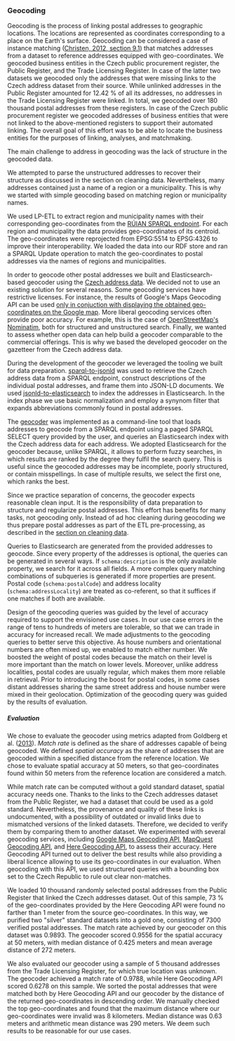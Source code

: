 ### Geocoding

Geocoding is the process of linking postal addresses to geographic locations.
The locations are represented as coordinates corresponding to a place on the Earth's surface.
Geocoding can be considered a case of instance matching ([Christen, 2012, section 9.1](#Christen2012)) that matches addresses from a dataset to reference addresses equipped with geo-coordinates.
We geocoded business entities in the Czech public procurement register, the Public Register, and the Trade Licensing Register.
In case of the latter two datasets we geocoded only the addresses that were missing links to the Czech address dataset from their source.
While unlinked addresses in the Public Register amounted for 12.42 % of all its addresses, no addresses in the Trade Licensing Register were linked.
In total, we geocoded over 180 thousand postal addresses from these registers.
In case of the Czech public procurement register we geocoded addresses of business entities that were not linked to the above-mentioned registers to support their automated linking.
The overall goal of this effort was to be able to locate the business entities for the purposes of linking, analyses, and matchmaking.

The main challenge to address in geocoding was the lack of structure in the geocoded data.
<!--
// We don't do geocoding of non-organization addresses that contain only `schema:description`, hence commented out.
87.22 % postal addresses in the Czech public procurement register have only unstructured `schema:description`.
-->
We attempted to parse the unstructured addresses to recover their structure as discussed in the section on cleaning data.
Nevertheless, many addresses contained just a name of a region or a municipality.
This is why we started with simple geocoding based on matching region or municipality names.

We used LP-ETL to extract region and municipality names with their corresponding geo-coordinates from the [RÚIAN SPARQL endpoint](http://ruian.linked.opendata.cz:8890/sparql).
For each region and municipality the data provides geo-coordinates of its centroid.
The geo-coordinates were reprojected from EPSG:5514 to EPSG:4326 to improve their interoperability.
We loaded the data into our RDF store and ran a SPARQL Update operation to match the geo-coordinates to postal addresses via the names of regions and municipalities.

In order to geocode other postal addresses we built and Elasticsearch-based geocoder using the [Czech address data](#czech-addresses).
We decided not to use an existing solution for several reasons.
Some geocoding services have restrictive licenses.
For instance, the results of Google's Maps Geocoding API can be used [only in conjuction with displaying the obtained geo-coordinates on the Google map](https://developers.google.com/maps/documentation/geocoding/policies#map).
More liberal geocoding services often provide poor accuracy.
For example, this is the case of [OpenStreetMap's Nominatim](http://wiki.openstreetmap.org/wiki/Nominatim), both for structured and unstructured search.
Finally, we wanted to assess whether open data can help build a geocoder comparable to the commercial offerings.
This is why we based the developed geocoder on the gazetteer from the Czech address data.

During the development of the geocoder we leveraged the tooling we built for data preparation.
[sparql-to-jsonld](https://github.com/jindrichmynarz/sparql-to-jsonld) was used to retrieve the Czech address data from a SPARQL endpoint, construct descriptions of the individual postal addresses, and frame them into JSON-LD documents.
We used [jsonld-to-elasticsearch](https://github.com/jindrichmynarz/jsonld-to-elasticsearch) to index the addresses in Elasticsearch.
In the index phase we use basic normalization and employ a synynom filter that expands abbreviations commonly found in postal addresses.

The [geocoder](https://github.com/jindrichmynarz/elasticsearch-geocoding) was implemented as a command-line tool that loads addresses to geocode from a SPARQL endpoint using a paged SPARQL SELECT query provided by the user, and queries an Elasticsearch index with the Czech address data for each address.
We adopted Elasticsearch for the geocoder because, unlike SPARQL, it allows to perform fuzzy searches, in which results are ranked by the degree they fulfil the search query.
This is useful since the geocoded addresses may be incomplete, poorly structured, or contain misspellings.
In case of multiple results, we select the first one, which ranks the best.

Since we practice separation of concerns, the geocoder expects reasonable clean input.
It is the responsibility of data preparation to structure and regularize postal addresses.
This effort has benefits for many tasks, not geocoding only.
Instead of ad hoc cleaning during geocoding we thus prepare postal addresses as part of the ETL pre-processing, as described in the [section on cleaning data](#cleaning).

Queries to Elasticsearch are generated from the provided addresses to geocode.
Since every property of the addresses is optional, the queries can be generated in several ways.
If `schema:description` is the only available property, we search for it across all fields.
A more complex query matching combinations of subqueries is generated if more properties are present.
Postal code (`schema:postalCode`) and address locality (`schema:addressLocality`) are treated as co-referent, so that it suffices if one matches if both are available.

Design of the geocoding queries was guided by the level of accuracy required to support the envisioned use cases.
In our use case errors in the range of tens to hundreds of meters are tolerable, so that we can trade in accuracy for increased recall.
We made adjustments to the geocoding queries to better serve this objective.
As house numbers and orientational numbers are often mixed up, we enabled to match either number.
We boosted the weight of postal codes because the match on their level is more important than the match on lower levels.
Moreover, unlike address localities, postal codes are usually regular, which makes them more reliable in retrieval.
Prior to introducing the boost for postal codes, in some cases distant addresses sharing the same street address and house number were mixed in their geolocation.
Optimization of the geocoding query was guided by the results of evaluation.

##### Evaluation

We chose to evaluate the geocoder using metrics adapted from Goldberg et al. ([2013](#Goldberg2013)).
*Match rate* is defined as the share of addresses capable of being geocoded.
We defined *spatial accuracy* as the share of addresses that are geocoded within a specified distance from the reference location.
We chose to evaluate spatial accuracy at 50 meters, so that geo-coordinates found within 50 meters from the reference location are considered a match.

While match rate can be computed without a gold standard dataset, spatial accuracy needs one.
Thanks to the links to the Czech addresses dataset from the Public Register, we had a dataset that could be used as a gold standard.
Nevertheless, the provenance and quality of these links is undocumented, with a possibility of outdated or invalid links due to mismatched versions of the linked datasets.
Therefore, we decided to verify them by comparing them to another dataset.
We experimented with several geocoding services, including [Google Maps Geocoding API](https://developers.google.com/maps/documentation/geocoding), [MapQuest Geocoding API](https://developer.mapquest.com/products/geocoding), and [Here Geocoding API](https://developer.here.com/rest-apis/documentation/geocoder), to assess their accuracy.
Here Geocoding API turned out to deliver the best results while also providing a liberal licence allowing to use its geo-coordinates in our evaluation.
When geocoding with this API, we used structured queries with a bounding box set to the Czech Republic to rule out clear non-matches.

We loaded 10 thousand randomly selected postal addresses from the Public Register that linked the Czech addresses dataset.
Out of this sample, 73 % of the geo-coordinates provided by the Here Geocoding API were found no farther than 1 meter from the source geo-coordinates.
In this way, we purified two "silver" standard datasets into a gold one, consisting of 7300 verified postal addresses.
The match rate achieved by our geocoder on this dataset was 0.9893.
The geocoder scored 0.9556 for the spatial accuracy at 50 meters, with median distance of 0.425 meters and mean average distance of 272 meters.
<!-- Spatial accuracy at 1 meter = 0.9507 -->

We also evaluated our geocoder using a sample of 5 thousand addresses from the Trade Licensing Register, for which true location was unknown.
The geocoder achieved a match rate of 0.9788, while Here Geocoding API scored 0.6278 on this sample.
We sorted the postal addresses that were matched both by Here Geocoding API and our geocoder by the distance of the returned geo-coordinates in descending order.
We manually checked the top geo-coordinates and found that the maximum distance where our geo-coordinates were invalid was 8 kilometers.
Median distance was 0.63 meters and arithmetic mean distance was 290 meters.
We deem such results to be reasonable for our use cases.

<!--
Match rate for a sample of 5000 postal addresses from the Trade Licensing Register:
Here Geocoding API: 0.6278 
- Our geocoder: 0.9788
- Overlap: 0.6278
-->
